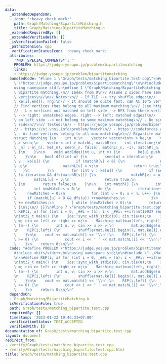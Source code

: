 ```yaml
---
data:
  _extendedDependsOn:
  - icon: ':heavy_check_mark:'
    path: Graph/Matching/BipartiteMatching.h
    title: Graph/Matching/BipartiteMatching.h
  _extendedRequiredBy: []
  _extendedVerifiedWith: []
  _isVerificationFailed: false
  _pathExtension: cpp
  _verificationStatusIcon: ':heavy_check_mark:'
  attributes:
    '*NOT_SPECIAL_COMMENTS*': ''
    PROBLEM: https://judge.yosupo.jp/problem/bipartitematching
    links:
    - https://judge.yosupo.jp/problem/bipartitematching
  bundledCode: "#line 1 \"Graph/tests/matching_bipartite.test.cpp\"\n#define PROBLEM\
    \ \"https://judge.yosupo.jp/problem/bipartitematching\"\n\n#include <bits/stdc++.h>\n\
    using namespace std;\n\n#line 1 \"Graph/Matching/BipartiteMatching.h\"\n// Max\
    \ Bipartite matching.\n// Index from 0\n// Assume 2 sides have same number of\
    \ vertices\n//\n// Notes:\n// - If TLE --> try shuffle edges\n//   REP(i,n) shuffle(ke[i].begin(),\
    \ ke[i].end(), rng)\n// - It should be quite fast, can AC 10^5 vertices\n//\n\
    // Find vertices that belong to all maximum matching:\n// (see https://codeforces.com/gym/100337/submission/139751832)\n\
    // - L = vertices not matched on left side --> BFS from these vertices\n//   (left\
    \ --> right: unmatched edges, right --> left: matched edges)\n//   reachable vertices\
    \ on left side --> not belong to some maximum matching\n// - Do similar for right\
    \ side\n//\n// Tested:\n// - https://judge.yosupo.jp/problem/bipartitematching\n\
    // - https://oj.vnoi.info/problem/fmatch\n// - https://codeforces.com/gym/100337\
    \ - A: find vertices belong to all max matching\n\n// Bipartite matching {{{\n\
    struct Matching {\n    int n;\n    vector< vector<int> > ke;\n    vector< int\
    \ > seen;\n    vector< int > matchL, matchR;\n    int iteration;\n\n    Matching(int\
    \ _n) : n(_n), ke(_n), seen(_n, false), matchL(_n, -1), matchR(_n, -1), iteration{0}\
    \ {\n    }\n\n    void addEdge(int u, int v) {\n        ke[u].push_back(v);\n\
    \    }\n\n    bool dfs(int u) {\n        seen[u] = iteration;\n        for (int\
    \ v : ke[u]) {\n            if (matchR[v] < 0) {\n                matchR[v] =\
    \ u;\n                matchL[u] = v;\n                return true;\n         \
    \   }\n        }\n        for (int v : ke[u]) {\n            if (seen[matchR[v]]\
    \ != iteration && dfs(matchR[v])) {\n                matchR[v] = u;\n        \
    \        matchL[u] = v;\n                return true;\n            }\n       \
    \ }\n        return false;\n    }\n\n    int match() {\n        int res = 0;\n\
    \        int newMatches = 0;\n        do {\n            iteration++;\n       \
    \     newMatches = 0;\n            for (int u = 0; u < n; u++) {\n           \
    \     if (matchL[u] < 0 && dfs(u)) ++newMatches;\n            }\n            res\
    \ += newMatches;\n        } while (newMatches > 0);\n        return res;\n   \
    \ }\n};\n// }}}\n#line 7 \"Graph/tests/matching_bipartite.test.cpp\"\n\n#define\
    \ REP(i, a) for (int i = 0, _##i = (a); i < _##i; ++i)\nmt19937 rng(chrono::steady_clock::now().time_since_epoch().count());\n\
    \nint32_t main() {\n    ios::sync_with_stdio(0); cin.tie(0);\n    int left, right,\
    \ m; cin >> left >> right >> m;\n    Matching mat(max(left, right));\n    while\
    \ (m--) {\n        int u, v; cin >> u >> v;\n        mat.addEdge(u, v);\n    }\n\
    \n    REP(i,left) {\n        shuffle(mat.ke[i].begin(), mat.ke[i].end(), rng);\n\
    \    }\n\n    cout << mat.match() << '\\n';\n    REP(i,left) {\n        if (mat.matchL[i]\
    \ >= 0) {\n            cout << i << ' ' << mat.matchL[i] << '\\n';\n        }\n\
    \    }\n    return 0;\n}\n"
  code: "#define PROBLEM \"https://judge.yosupo.jp/problem/bipartitematching\"\n\n\
    #include <bits/stdc++.h>\nusing namespace std;\n\n#include \"../Matching/BipartiteMatching.h\"\
    \n\n#define REP(i, a) for (int i = 0, _##i = (a); i < _##i; ++i)\nmt19937 rng(chrono::steady_clock::now().time_since_epoch().count());\n\
    \nint32_t main() {\n    ios::sync_with_stdio(0); cin.tie(0);\n    int left, right,\
    \ m; cin >> left >> right >> m;\n    Matching mat(max(left, right));\n    while\
    \ (m--) {\n        int u, v; cin >> u >> v;\n        mat.addEdge(u, v);\n    }\n\
    \n    REP(i,left) {\n        shuffle(mat.ke[i].begin(), mat.ke[i].end(), rng);\n\
    \    }\n\n    cout << mat.match() << '\\n';\n    REP(i,left) {\n        if (mat.matchL[i]\
    \ >= 0) {\n            cout << i << ' ' << mat.matchL[i] << '\\n';\n        }\n\
    \    }\n    return 0;\n}\n"
  dependsOn:
  - Graph/Matching/BipartiteMatching.h
  isVerificationFile: true
  path: Graph/tests/matching_bipartite.test.cpp
  requiredBy: []
  timestamp: '2023-01-22 19:46:31+07:00'
  verificationStatus: TEST_ACCEPTED
  verifiedWith: []
documentation_of: Graph/tests/matching_bipartite.test.cpp
layout: document
redirect_from:
- /verify/Graph/tests/matching_bipartite.test.cpp
- /verify/Graph/tests/matching_bipartite.test.cpp.html
title: Graph/tests/matching_bipartite.test.cpp
---
```

